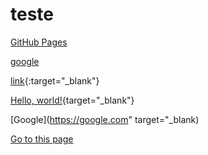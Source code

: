 # teste
<a href="https://pages.github.com/" target="_blank">GitHub Pages</a>

<a href="https://www.google.com/" target="_blank">google</a>


[link](https://www.google.com/){:target="_blank"}

[Hello, world!](http://example.com/){target="_blank"}

[Google](https://google.com" target="_blank)

[Go to this page](http://somelink.com/?target=_blank)
